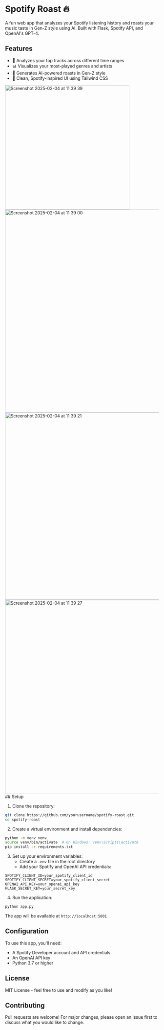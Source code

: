 # Spotify Roast 🔥

A fun web app that analyzes your Spotify listening history and roasts your music taste in Gen-Z style using AI. Built with Flask, Spotify API, and OpenAI's GPT-4.

## Features

- 🎵 Analyzes your top tracks across different time ranges
- 📊 Visualizes your most-played genres and artists
- 🤖 Generates AI-powered roasts in Gen-Z style
- 💅 Clean, Spotify-inspired UI using Tailwind CSS
<img width="407" alt="Screenshot 2025-02-04 at 11 39 39" src="https://github.com/user-attachments/assets/5380ff66-cf6e-4c86-952d-3f8bfe1a9f9a" />
<img width="664" alt="Screenshot 2025-02-04 at 11 39 00" src="https://github.com/user-attachments/assets/c1d25725-19d1-433d-90fd-b2a3fbda41dc" />
<img width="612" alt="Screenshot 2025-02-04 at 11 39 21" src="https://github.com/user-attachments/assets/9f7bd933-eaf3-49dd-8d2b-0e4df5c2a577" />
<img width="635" alt="Screenshot 2025-02-04 at 11 39 27" src="https://github.com/user-attachments/assets/dada17d9-5ce9-4f45-a8f5-c0ec3d5ac5a6" />
## Setup

1. Clone the repository:
```bash
git clone https://github.com/yourusername/spotify-roast.git
cd spotify-roast
```

2. Create a virtual environment and install dependencies:
```bash
python -m venv venv
source venv/bin/activate  # On Windows: venv\Scripts\activate
pip install -r requirements.txt
```

3. Set up your environment variables:
   - Create a `.env` file in the root directory
   - Add your Spotify and OpenAI API credentials:
```
SPOTIFY_CLIENT_ID=your_spotify_client_id
SPOTIFY_CLIENT_SECRET=your_spotify_client_secret
OPENAI_API_KEY=your_openai_api_key
FLASK_SECRET_KEY=your_secret_key
```

4. Run the application:
```bash
python app.py
```

The app will be available at `http://localhost:5001`

## Configuration

To use this app, you'll need:
- A Spotify Developer account and API credentials
- An OpenAI API key
- Python 3.7 or higher

## License

MIT License - feel free to use and modify as you like!

## Contributing

Pull requests are welcome! For major changes, please open an issue first to discuss what you would like to change.
